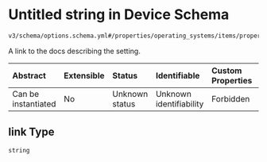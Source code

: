 # Untitled string in Device Schema

```txt
v3/schema/options.schema.yml#/properties/operating_systems/items/properties/options/items/properties/link
```

A link to the docs describing the setting.

| Abstract            | Extensible | Status         | Identifiable            | Custom Properties | Additional Properties | Access Restrictions | Defined In                                                          |
| :------------------ | :--------- | :------------- | :---------------------- | :---------------- | :-------------------- | :------------------ | :------------------------------------------------------------------ |
| Can be instantiated | No         | Unknown status | Unknown identifiability | Forbidden         | Allowed               | none                | [device.schema.json*](../device.schema.json "open original schema") |

## link Type

`string`
